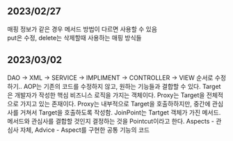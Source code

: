 ## 2023/02/27
매핑 정보가 같은 경우 메서드 방법이 다르면 사용할 수 있음  
put은 수정, delete는 삭제할때 사용하는 매핑 방식들

## 2023/03/02
DAO -> XML -> SERVICE -> IMPLIMENT -> CONTROLLER -> VIEW 순서로 수정하기..
AOP는 기존의 코드를 수정하지 않고, 원하는 기능들과 결합할 수 있다. Target은 개발자가 작성한 핵심 비즈니스 로직을 가지는 객체이다. Proxy는 Target을 전체적으로 가지고 있는 존재이다. Proxy는 내부적으로 Target을 호출하하지만, 중간에 관심사를 거쳐서 Target을 호출하도록 작성함. JoinPoint는 Tartget 객체가 가진 메서드. 메서드와 관심사를 결합할 것인지 결정하는 것을 Pointcut이라고 한다. Aspects - 관심사 자체, Advice - Aspect를 구현한 공통 기능의 코드